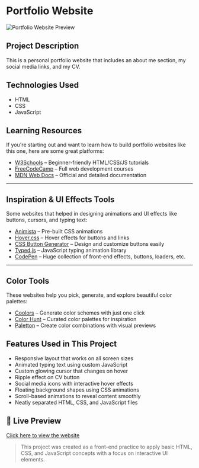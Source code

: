 # Portfolio Website
![Portfolio Website Preview](pageGif.gif) 

## Project Description
This is a personal portfolio website that includes an about me section, my social media links, and my CV.

## Technologies Used
- HTML  
- CSS  
- JavaScript

## Learning Resources  
If you're starting out and want to learn how to build portfolio websites like this one, here are some great platforms:

- [W3Schools](https://www.w3schools.com/) – Beginner-friendly HTML/CSS/JS tutorials  
- [FreeCodeCamp](https://www.freecodecamp.org/) – Full web development courses  
- [MDN Web Docs](https://developer.mozilla.org/en-US/) – Official and detailed documentation  

---

## Inspiration & UI Effects Tools  
Some websites that helped in designing animations and UI effects like buttons, cursors, and typing text:

- [Animista](https://animista.net/) – Pre-built CSS animations  
- [Hover.css](https://ianlunn.github.io/Hover/) – Hover effects for buttons and links  
- [CSS Button Generator](https://cssbuttons.app/) – Design and customize buttons easily  
- [Typed.js](https://mattboldt.com/demos/typed-js/) – JavaScript typing animation library  
- [CodePen](https://codepen.io/) – Huge collection of front-end effects, buttons, loaders, etc.
  
---

 ## Color Tools  
These websites help you pick, generate, and explore beautiful color palettes:

- [Coolors](https://coolors.co/) – Generate color schemes with just one click  
- [Color Hunt](https://colorhunt.co/) – Curated color palettes for inspiration  
- [Paletton](https://paletton.com/) – Create color combinations with visual previews  

 ## Features Used in This Project  
- Responsive layout that works on all screen sizes  
- Animated typing text using custom JavaScript  
- Custom glowing cursor that changes on hover  
- Ripple effect on CV button  
- Social media icons with interactive hover effects  
- Floating background shapes using CSS animations  
- Scroll-based animations to reveal content smoothly  
- Neatly separated HTML, CSS, and JavaScript files

## 🔗 Live Preview  
[Click here to view the website](https://asayl01.github.io/Portfolio-site/)

>  This project was created as a front-end practice to apply basic HTML, CSS, and JavaScript concepts with a focus on interactive UI elements.
